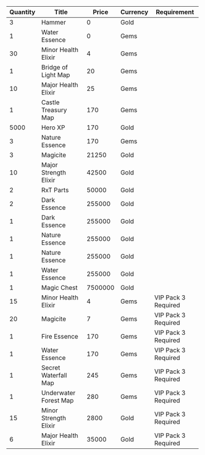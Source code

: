 | Quantity | Title | Price | Currency |  Requirement |
| -------- | ----- | ----- | -------- |  ----------- |
| 3 | Hammer | 0 | Gold |  |
| 1 | Water Essence | 0 | Gems |  |
| 30 | Minor Health Elixir | 4 | Gems |  |
| 1 | Bridge of Light Map | 20 | Gems |  |
| 10 | Major Health Elixir | 25 | Gems |  |
| 1 | Castle Treasury Map | 170 | Gems |  |
| 5000 | Hero XP | 170 | Gold |  |
| 3 | Nature Essence | 170 | Gems |  |
| 3 | Magicite | 21250 | Gold |  |
| 10 | Major Strength Elixir | 42500 | Gold |  |
| 2 | RxT Parts | 50000 | Gold |  |
| 2 | Dark Essence | 255000 | Gold |  |
| 1 | Dark Essence | 255000 | Gold |  |
| 1 | Nature Essence | 255000 | Gold |  |
| 1 | Nature Essence | 255000 | Gold |  |
| 1 | Water Essence | 255000 | Gold |  |
| 1 | Magic Chest | 7500000 | Gold |  |
| 15 | Minor Health Elixir | 4 | Gems | VIP Pack 3 Required |
| 20 | Magicite | 7 | Gems | VIP Pack 3 Required |
| 1 | Fire Essence | 170 | Gems | VIP Pack 3 Required |
| 1 | Water Essence | 170 | Gems | VIP Pack 3 Required |
| 1 | Secret Waterfall Map | 245 | Gems | VIP Pack 3 Required |
| 1 | Underwater Forest Map | 280 | Gems | VIP Pack 3 Required |
| 15 | Minor Strength Elixir | 2800 | Gold | VIP Pack 3 Required |
| 6 | Major Health Elixir | 35000 | Gold | VIP Pack 3 Required |
